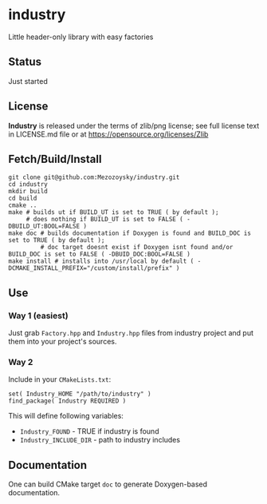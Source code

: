 # industry
Little header-only library with easy factories

## Status

Just started

## License

__Industry__ is released under the terms of zlib/png license;
see full license text in LICENSE.md file or at https://opensource.org/licenses/Zlib

## Fetch/Build/Install

    git clone git@github.com:Mezozoysky/industry.git
    cd industry
    mkdir build
    cd build
    cmake ..
    make # builds ut if BUILD_UT is set to TRUE ( by default );
         # does nothing if BUILD_UT is set to FALSE ( -DBUILD_UT:BOOL=FALSE )
    make doc # builds documentation if Doxygen is found and BUILD_DOC is set to TRUE ( by default );
             # doc target doesnt exist if Doxygen isnt found and/or BUILD_DOC is set to FALSE ( -DBUID_DOC:BOOL=FALSE )
    make install # installs into /usr/local by default ( -DCMAKE_INSTALL_PREFIX="/custom/install/prefix" )

## Use

### Way 1 (easiest)

Just grab `Factory.hpp` and `Industry.hpp` files from industry project and put them into your project's sources.

### Way 2

Include in your `CMakeLists.txt`:

    set( Industry_HOME "/path/to/industry" )
    find_package( Industry REQUIRED )

This will define following variables:

* `Industry_FOUND` - TRUE if industry is found
* `Industry_INCLUDE_DIR` - path to industry includes

## Documentation ##

One can build CMake target `doc` to generate Doxygen-based documentation.
